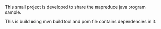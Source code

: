 This small project is developed to share the mapreduce java program sample.

This is build using mvn build tool and pom file contains dependencies in it.
